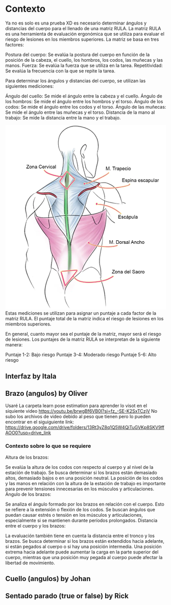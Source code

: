 # Contexto
Ya no es solo es una prueba XD
es necesario determinar ángulos y distancias del cuerpo para el llenado de una matriz RULA. 
La matriz RULA es una herramienta de evaluación ergonómica que se utiliza para evaluar el 
riesgo de lesiones en los miembros superiores. La matriz se basa en tres factores:

Postura del cuerpo: Se evalúa la postura del cuerpo en función de la posición de la cabeza, 
el cuello, los hombros, los codos, las muñecas y las manos.
Fuerza: Se evalúa la fuerza que se utiliza en la tarea.
Repetitividad: Se evalúa la frecuencia con la que se repite la tarea.

Para determinar los ángulos y distancias del cuerpo, se utilizan las siguientes mediciones:

Ángulo del cuello: Se mide el ángulo entre la cabeza y el cuello.
Ángulo de los hombros: Se mide el ángulo entre los hombros y el torso.
Ángulo de los codos: Se mide el ángulo entre los codos y el torso.
Ángulo de las muñecas: Se mide el ángulo entre las muñecas y el torso.
Distancia de la mano al trabajo: Se mide la distancia entre la mano y el trabajo.

![img.png](img.png)
Estas mediciones se utilizan para asignar un puntaje a cada factor de la matriz RULA. El 
puntaje total de la matriz indica el riesgo de lesiones en los miembros superiores.

En general, cuanto mayor sea el puntaje de la matriz, mayor será el riesgo de lesiones. Los
puntajes de la matriz RULA se interpretan de la siguiente manera:

Puntaje 1-2: Bajo riesgo
Puntaje 3-4: Moderado riesgo
Puntaje 5-6: Alto riesgo

## Interfaz by Itala


## Brazo (angulos) by Oliver
Usaré La carpeta learn pose estimation para aprender lo visot en el siquiente video 
https://youtu.be/brwgBf6VB0I?si=fz_-SE-K2SxTCzjV
No subo los archivos de video debido al peso que tienen pero lo pueden encontrar en el siguiguiente link:
https://drive.google.com/drive/folders/13Rt3yZ8q1Q5W4QiTuGVKp8SKV9ffAOO0?usp=drive_link
### Contexto sobre lo que se requiere

Altura de los brazos:

Se evalúa la altura de los codos con respecto al cuerpo y al nivel de la estación de trabajo. Se busca determinar si los brazos están demasiado altos, demasiado bajos o en una posición neutral.
La posición de los codos y las manos en relación con la altura de la estación de trabajo es importante para prevenir tensiones innecesarias en los músculos y articulaciones.
Ángulo de los brazos:

Se analiza el ángulo formado por los brazos en relación con el cuerpo. Esto se refiere a la extensión o flexión de los codos.
Se buscan ángulos que puedan causar estrés o tensión en los músculos y articulaciones, especialmente si se mantienen durante períodos prolongados.
Distancia entre el cuerpo y los brazos:

La evaluación también tiene en cuenta la distancia entre el tronco y los brazos. Se busca determinar si los brazos están extendidos hacia adelante, si están pegados al cuerpo o si hay una posición intermedia.
Una posición extrema hacia adelante puede aumentar la carga en la parte superior del cuerpo, mientras que una posición muy pegada al cuerpo puede afectar la libertad de movimiento.


## Cuello (angulos) by Johan

## Sentado parado (true or false) by Rick
